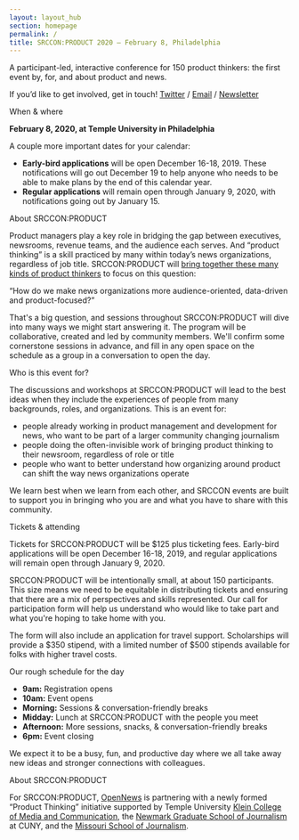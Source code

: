 ```yaml
---
layout: layout_hub
section: homepage
permalink: /
title: SRCCON:PRODUCT 2020 — February 8, Philadelphia
---
```


<div class="page-intro">
    <p class="big-type">A participant-led, interactive conference for 150 product thinkers: the first event by, for, and about product and news.</p>
    <p>If you&rsquo;d like to get involved, get in touch!<span class="contact-options"> <a href="https://twitter.com/srccon">Twitter</a> / <a href="mailto:srccon@opennews.org">Email</a> / <a href="https://bit.ly/ProductThinkers">Newsletter</a></span></p>
</div>

<div class="page-divider"><span>When & where</span></div>

**February 8, 2020, at Temple University in Philadelphia**

A couple more important dates for your calendar:

* **Early-bird applications** will be open December 16-18, 2019. These notifications will go out December 19 to help anyone who needs to be able to make plans by the end of this calendar year.
* **Regular applications** will remain open through January 9, 2020, with notifications going out by January 15.

<div class="page-divider"><span>About SRCCON:PRODUCT</span></div>

Product managers play a key role in bridging the gap between executives, newsrooms, revenue teams, and the audience each serves. And “product thinking” is a skill practiced by many within today’s news organizations, regardless of job title. SRCCON:PRODUCT will [bring together these many kinds of product thinkers](https://opennews.org/blog/announcing-srccon-product) to focus on this question:

<p class="quote">“How do we make news organizations more audience-oriented, data-driven and product-focused?”</p>

That's a big question, and sessions throughout SRCCON:PRODUCT will dive into many ways we might start answering it. The program will be collaborative, created and led by community members. We'll confirm some cornerstone sessions in advance, and fill in any open space on the schedule as a group in a conversation to open the day.

<div class="page-divider"><span>Who is this event for?</span></div>

The discussions and workshops at SRCCON:PRODUCT will lead to the best ideas when they include the experiences of people from many backgrounds, roles, and organizations. This is an event for:

* people already working in product management and development for news, who want to be part of a larger community changing journalism
* people doing the often-invisible work of bringing product thinking to their newsroom, regardless of role or title 
* people who want to better understand how organizing around product can shift the way news organizations operate

We learn best when we learn from each other, and SRCCON events are built to support you in bringing who you are and what you have to share with this community. 

<div class="page-divider"><span>Tickets & attending</span></div>

Tickets for SRCCON:PRODUCT will be $125 plus ticketing fees. Early-bird applications will be open December 16-18, 2019, and regular applications will remain open through January 9, 2020.

SRCCON:PRODUCT will be intentionally small, at about 150 participants. This size means we need to be equitable in distributing tickets and ensuring that there are a mix of perspectives and skills represented. Our call for participation form will help us understand who would like to take part and what you're hoping to take home with you.

The form will also include an application for travel support. Scholarships will provide a $350 stipend, with a limited number of $500 stipends available for folks with higher travel costs.

<div class="page-divider"><span>Our rough schedule for the day</span></div>

* **9am:** Registration opens
* **10am:** Event opens
* **Morning:** Sessions & conversation-friendly breaks
* **Midday:** Lunch at SRCCON:PRODUCT with the people you meet
* **Afternoon:** More sessions, snacks, & conversation-friendly breaks
* **6pm:** Event closing

We expect it to be a busy, fun, and productive day where we all take away new ideas and stronger connections with colleagues.

<div class="page-divider"><span>About SRCCON:PRODUCT</span></div>

For SRCCON:PRODUCT, [OpenNews](https://opennews.org) is partnering with a newly formed “Product Thinking” initiative supported by Temple University [Klein College of Media and Communication](https://klein.temple.edu), the [Newmark Graduate School of Journalism](https://www.journalism.cuny.edu) at CUNY, and the [Missouri School of Journalism](https://journalism.missouri.edu).

